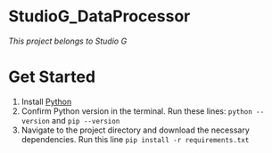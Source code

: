 # StudioG_DataProcessor

*This project belongs to Studio G* 

# Get Started
1. Install [Python](https://www.python.org/downloads/)
2. Confirm Python version in the terminal. Run these lines: `python --version` and `pip --version`
3. Navigate to the project directory and download the necessary dependencies. Run this line `pip install -r requirements.txt`

